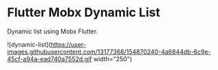 # Flutter Mobx Dynamic List
Dynamic list using Mobx Flutter.

![dynamic-list](https://user-images.githubusercontent.com/13177368/154870240-4a6844db-6c9e-45cf-a94a-ead740a7552d.gif width="250")
